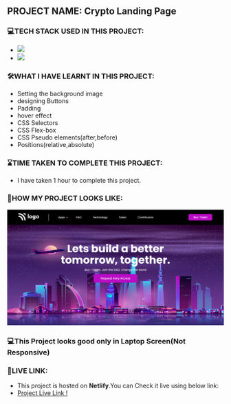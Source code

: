 ## PROJECT NAME: Crypto Landing Page

### **💻TECH STACK USED IN THIS PROJECT:** 
- <img src="https://img.shields.io/badge/HTML5-E34F26?style=for-the-badge&logo=html5&logoColor=white" />
- <img src="https://img.shields.io/badge/CSS3-1572B6?style=for-the-badge&logo=css3&logoColor=white" />

### **🛠WHAT I HAVE LEARNT IN THIS PROJECT:** 
- Setting the background image
- designing Buttons 
- Padding
- hover effect
- CSS Selectors
- CSS Flex-box
- CSS Pseudo elements(after,before)
- Positions(relative,absolute)


### **⌛TIME TAKEN TO COMPLETE THIS PROJECT:** 
- I have taken 1 hour to complete this project.

### **👀HOW MY PROJECT LOOKS LIKE:**
![Crypto Landing Page](ScreenCapture-Of-Crypto-Landing-Page.png)

### 💻This Project looks good only in **Laptop Screen**(Not Responsive)

### **🚀LIVE LINK:**
-  This project is hosted on **Netlify**.You can Check it live using below link: 
-  [Project Live Link !](https://631c44675fa595130bff8f8e--singular-selkie-3a1055.netlify.app/)

